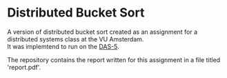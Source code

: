 # Distributed Bucket Sort
A version of distributed bucket sort created as an assignment for a distributed systems class at the VU Amsterdam.<br>
It was implemtend to run on the <a href="https://www.cs.vu.nl/das5/">DAS-5</a>.

The repository contains the report written for this assignment in a file titled 'report.pdf'.
